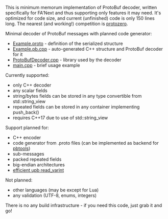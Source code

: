 This is minimum memorum implementation of ProtoBuf decoder,
written specifically for FA'Next and thus supporting only features it may need.
It's optimized for code size, and current (unfinished) code is only 150 lines long.
The nearest (and working!) competition is [protozero](https://github.com/mapbox/protozero).

Minimal decoder of ProtoBuf messages with planned code generator:
- [Example.proto](Example.proto) - definition of the serialized structure
- [Example.pb.cpp](Example.pb.cpp) - auto-generated C++ structure and ProtoBuf decoder for it
- [ProtoBufDecoder.cpp](ProtoBufDecoder.cpp) - library used by the decoder
- [main.cpp](main.cpp) - brief usage example

Currently supported:
- only C++ decoder
- any scalar fields
- string/bytes fields can be stored in any type convertible from std::string_view
- repeated fields can be stored in any container implementing push_back()
- requires C++17 due to use of std::string_view

Support planned for:
- C++ encoder
- code generator from .proto files (can be implemented as backend for [pbtools](https://github.com/eerimoq/pbtools))
- sub-messages
- packed repeated fields
- big-endian architectures
- [efficient upb read_varint](https://github.com/protocolbuffers/protobuf/blob/a2f92689dac8a7dbea584919c7de52d6a28d66d1/upb/wire/decode.c#L122)

Not planned:
- other languages (may be except for Lua)
- any validation (UTF-8, enums, integers)

There is no any build infrastructure - if you need this code, just grab it and go!
